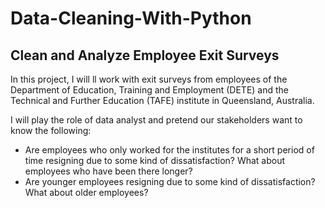 # Data-Cleaning-With-Python

## Clean and Analyze Employee Exit Surveys

In this project, I will ll work with exit surveys from employees of the Department of Education, Training and Employment (DETE) and the Technical and Further Education (TAFE) institute in Queensland, Australia.

I will play the role of data analyst and pretend our stakeholders want to know the following:
- Are employees who only worked for the institutes for a short period of time resigning due to some kind of dissatisfaction? What about employees who have been there longer?
- Are younger employees resigning due to some kind of dissatisfaction? What about older employees?
